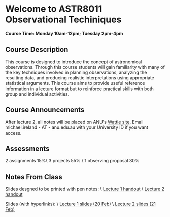 # Welcome to ASTR8011 Observational Techiniques 

**Course Time: Monday 10am-12pm; Tuesday 2pm-4pm**

## Course Description
This course is designed to introduce the concept of astronomical observations. Through this course students will gain familiarity with many of the key techniques involved in planning observations, analyzing the resulting data, and producing realistic interpretations using appropriate statistical arguments.  This course aims to provide useful reference information in a lecture format but to reinforce practical skills with both group and individual activities.   

## Course Announcements

After lecture 2, all notes will be placed on ANU's 
[Wattle site](https://wattlecourses.anu.edu.au/). 
Email michael.ireland - AT - anu.edu.au with your University ID if you want access.

## Assessments
2 assignments 15%\\
3 projects 55% \\
1 observing proposal 30%

## Notes From Class

Slides desgned to be printed with pen notes: \\
[Lecture 1 handout](l1_handout.pdf) \\
[Lecture 2 handout](l2_handout.pdf)

Slides (with hyperlinks): \\
[Lecture 1 slides (20 Feb)](l1bm.pdf) \\
[Lecture 2 slides (21 Feb)](l2bm.pdf)
